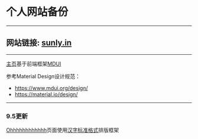 # 个人网站备份

---

## 网站链接: [sunly.in](https://sunly.in)

---

[主页](https://sunly.in)基于前端框架[MDUI](https://mdui.org)

参考Material Design设计规范：

- <https://www.mdui.org/design/>
- <https://material.io/design/>

---

### 9.5更新

[Ohhhhhhhhhhhh](https://sunly.in/Ohhhhhhhhhhhh)页面使用[汉字标准格式](https://github.com/ethantw/Han)排版框架
